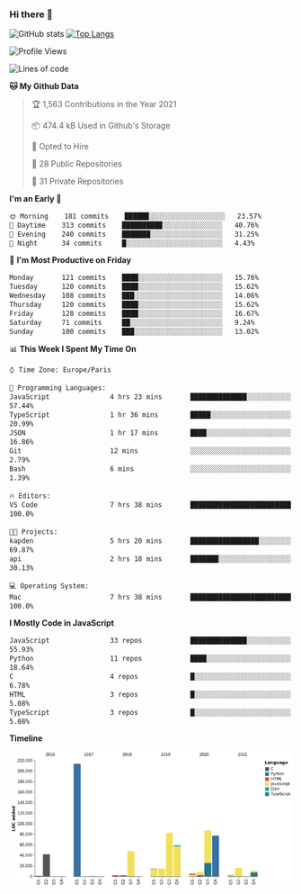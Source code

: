 ### Hi there 👋


![GitHub stats](https://github-readme-stats.vercel.app/api?username=eastkap&theme=dark&show_icons=true&count_private=true)
[![Top Langs](https://github-readme-stats.vercel.app/api/top-langs/?username=eastkap&layout=compact)](https://github.com/anuraghazra/github-readme-stats)



<!--START_SECTION:waka-->
![Profile Views](http://img.shields.io/badge/Profile%20Views-0-blue)

![Lines of code](https://img.shields.io/badge/From%20Hello%20World%20I%27ve%20Written-692028%20lines%20of%20code-blue)

**🐱 My Github Data** 

> 🏆 1,563 Contributions in the Year 2021
 > 
> 📦 474.4 kB Used in Github's Storage 
 > 
> 💼 Opted to Hire
 > 
> 📜 28 Public Repositories 
 > 
> 🔑 31 Private Repositories  
 > 
**I'm an Early 🐤** 

```text
🌞 Morning    181 commits    ██████░░░░░░░░░░░░░░░░░░░   23.57% 
🌆 Daytime    313 commits    ██████████░░░░░░░░░░░░░░░   40.76% 
🌃 Evening    240 commits    ███████░░░░░░░░░░░░░░░░░░   31.25% 
🌙 Night      34 commits     █░░░░░░░░░░░░░░░░░░░░░░░░   4.43%

```
📅 **I'm Most Productive on Friday** 

```text
Monday       121 commits    ████░░░░░░░░░░░░░░░░░░░░░   15.76% 
Tuesday      120 commits    ████░░░░░░░░░░░░░░░░░░░░░   15.62% 
Wednesday    108 commits    ███░░░░░░░░░░░░░░░░░░░░░░   14.06% 
Thursday     120 commits    ████░░░░░░░░░░░░░░░░░░░░░   15.62% 
Friday       128 commits    ████░░░░░░░░░░░░░░░░░░░░░   16.67% 
Saturday     71 commits     ██░░░░░░░░░░░░░░░░░░░░░░░   9.24% 
Sunday       100 commits    ███░░░░░░░░░░░░░░░░░░░░░░   13.02%

```


📊 **This Week I Spent My Time On** 

```text
⌚︎ Time Zone: Europe/Paris

💬 Programming Languages: 
JavaScript               4 hrs 23 mins       ██████████████░░░░░░░░░░░   57.44% 
TypeScript               1 hr 36 mins        █████░░░░░░░░░░░░░░░░░░░░   20.99% 
JSON                     1 hr 17 mins        ████░░░░░░░░░░░░░░░░░░░░░   16.86% 
Git                      12 mins             ░░░░░░░░░░░░░░░░░░░░░░░░░   2.79% 
Bash                     6 mins              ░░░░░░░░░░░░░░░░░░░░░░░░░   1.39%

🔥 Editors: 
VS Code                  7 hrs 38 mins       █████████████████████████   100.0%

🐱‍💻 Projects: 
kapden                   5 hrs 20 mins       █████████████████░░░░░░░░   69.87% 
api                      2 hrs 18 mins       ███████░░░░░░░░░░░░░░░░░░   30.13%

💻 Operating System: 
Mac                      7 hrs 38 mins       █████████████████████████   100.0%

```

**I Mostly Code in JavaScript** 

```text
JavaScript               33 repos            ██████████████░░░░░░░░░░░   55.93% 
Python                   11 repos            ████░░░░░░░░░░░░░░░░░░░░░   18.64% 
C                        4 repos             █░░░░░░░░░░░░░░░░░░░░░░░░   6.78% 
HTML                     3 repos             █░░░░░░░░░░░░░░░░░░░░░░░░   5.08% 
TypeScript               3 repos             █░░░░░░░░░░░░░░░░░░░░░░░░   5.08%

```


**Timeline**

![Chart not found](https://raw.githubusercontent.com/Eastkap/Eastkap/main/charts/bar_graph.png) 


<!--END_SECTION:waka-->

<!--
**Eastkap/eastkap** is a ✨ _special_ ✨ repository because its `README.md` (this file) appears on your GitHub profile.

Here are some ideas to get you started:

- 🔭 I’m currently working on ...
- 🌱 I’m currently learning ...
- 👯 I’m looking to collaborate on ...
- 🤔 I’m looking for help with ...
- 💬 Ask me about ...
- 📫 How to reach me: ...
- 😄 Pronouns: ...
- ⚡ Fun fact: ...
-->
